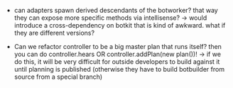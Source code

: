 
 * can adapters spawn derived descendants of the botworker? that way they can expose more specific methods via intellisense?
   -> would introduce a cross-dependency on botkit that is kind of awkward.  what if they are different versions?

 * Can we refactor controller to be a big master plan that runs itself? then you can do controller.hears OR controller.addPlan(new plan())!
    -> if we do this, it will be very difficult for outside developers to build against it until planning is published (otherwise they have to build botbuilder from source from a special branch)

